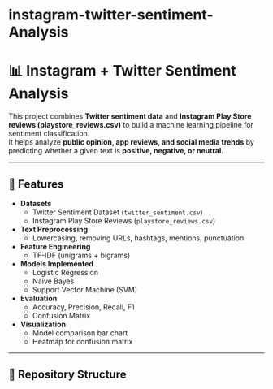# instagram-twitter-sentiment-Analysis
# 📊 Instagram + Twitter Sentiment Analysis

This project combines **Twitter sentiment data** and **Instagram Play Store reviews (playstore_reviews.csv)** to build a machine learning pipeline for sentiment classification.  
It helps analyze **public opinion, app reviews, and social media trends** by predicting whether a given text is **positive, negative, or neutral**.

---

## 🚀 Features

- **Datasets**
  - Twitter Sentiment Dataset (`twitter_sentiment.csv`)
  - Instagram Play Store Reviews (`playstore_reviews.csv`)
- **Text Preprocessing**
  - Lowercasing, removing URLs, hashtags, mentions, punctuation
- **Feature Engineering**
  - TF-IDF (unigrams + bigrams)
- **Models Implemented**
  - Logistic Regression
  - Naive Bayes
  - Support Vector Machine (SVM)
- **Evaluation**
  - Accuracy, Precision, Recall, F1
  - Confusion Matrix
- **Visualization**
  - Model comparison bar chart
  - Heatmap for confusion matrix

---

## 📂 Repository Structure

